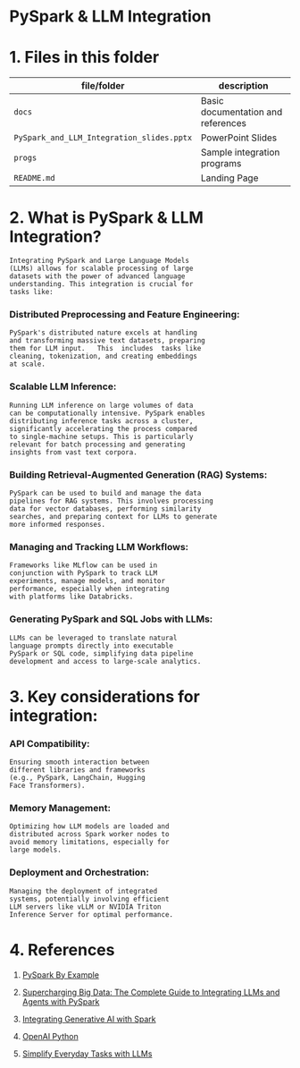 # PySpark & LLM Integration

# 1. Files in this folder

file/folder   | description
------------- | -------------| 
| `docs`      | Basic documentation and references|
|`PySpark_and_LLM_Integration_slides.pptx` | PowerPoint Slides |
| `progs` | Sample integration programs|
| `README.md` | Landing Page |



# 2. What is PySpark & LLM Integration?

	Integrating PySpark and Large Language Models 
	(LLMs) allows for scalable processing of large 
	datasets with the power of advanced language 
	understanding. This integration is crucial for 
	tasks like:

### Distributed Preprocessing and Feature Engineering:

	PySpark's distributed nature excels at handling 
	and transforming massive text datasets, preparing 
	them for LLM input.   This  includes  tasks like 
	cleaning, tokenization, and creating embeddings 
	at scale.

### Scalable LLM Inference:

	Running LLM inference on large volumes of data 
	can be computationally intensive. PySpark enables 
	distributing inference tasks across a cluster, 
	significantly accelerating the process compared 
	to single-machine setups. This is particularly 
	relevant for batch processing and generating 
	insights from vast text corpora.

### Building Retrieval-Augmented Generation (RAG) Systems:

	PySpark can be used to build and manage the data 
	pipelines for RAG systems. This involves processing 
	data for vector databases, performing similarity 
	searches, and preparing context for LLMs to generate 
	more informed responses.

### Managing and Tracking LLM Workflows:
	
	Frameworks like MLflow can be used in 
	conjunction with PySpark to track LLM 
	experiments, manage models, and monitor 
	performance, especially when integrating 
	with platforms like Databricks.

### Generating PySpark and SQL Jobs with LLMs:

	LLMs can be leveraged to translate natural 
	language prompts directly into executable 
	PySpark or SQL code, simplifying data pipeline 
	development and access to large-scale analytics.

# 3. Key considerations for integration:

### API Compatibility:

	Ensuring smooth interaction between 
	different libraries and frameworks 
	(e.g., PySpark, LangChain, Hugging 
	Face Transformers).

### Memory Management:

	Optimizing how LLM models are loaded and 
	distributed across Spark worker nodes to 
	avoid memory limitations, especially for 
	large models.

### Deployment and Orchestration:

	Managing the deployment of integrated 
	systems, potentially involving efficient 
	LLM servers like vLLM or NVIDIA Triton 
	Inference Server for optimal performance.


# 4. References

1. [PySpark By Example](https://satwant201.github.io/misc/2020/05/20/PySpark-hacks.html)

2. [Supercharging Big Data: The Complete Guide to Integrating LLMs and Agents with PySpark](https://medium.com/@sarthak221995/supercharging-big-data-the-complete-guide-to-integrating-llms-and-agents-with-pyspark-8968c6de840c)

3. [Integrating Generative AI with Spark](https://medium.com/globant/integrating-generative-ai-with-spark-565aa8a91e3c)

4. [OpenAI Python](https://github.com/openai/openai-python)

5. [Simplify Everyday Tasks with LLMs](https://medium.com/@avinash.narala6814/simplify-everyday-tasks-with-llms-9f18051f24c3)
